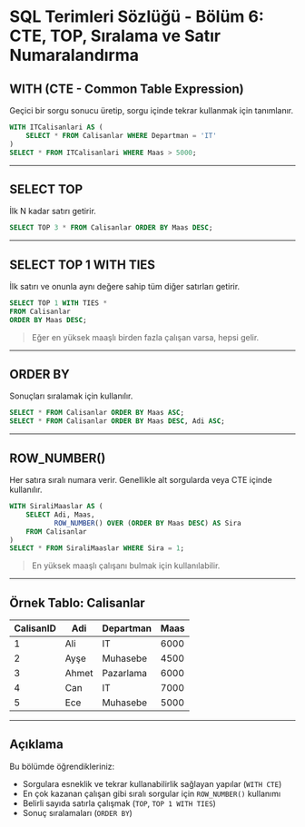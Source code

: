 #  SQL Terimleri Sözlüğü - Bölüm 6: CTE, TOP, Sıralama ve Satır Numaralandırma

##  WITH (CTE - Common Table Expression)
Geçici bir sorgu sonucu üretip, sorgu içinde tekrar kullanmak için tanımlanır.
```sql
WITH ITCalisanlari AS (
    SELECT * FROM Calisanlar WHERE Departman = 'IT'
)
SELECT * FROM ITCalisanlari WHERE Maas > 5000;
```

---

##  SELECT TOP
İlk N kadar satırı getirir.
```sql
SELECT TOP 3 * FROM Calisanlar ORDER BY Maas DESC;
```

---

##  SELECT TOP 1 WITH TIES
İlk satırı ve onunla aynı değere sahip tüm diğer satırları getirir.
```sql
SELECT TOP 1 WITH TIES *
FROM Calisanlar
ORDER BY Maas DESC;
```
> Eğer en yüksek maaşlı birden fazla çalışan varsa, hepsi gelir.

---

##  ORDER BY
Sonuçları sıralamak için kullanılır.
```sql
SELECT * FROM Calisanlar ORDER BY Maas ASC;
SELECT * FROM Calisanlar ORDER BY Maas DESC, Adi ASC;
```

---

##  ROW_NUMBER()
Her satıra sıralı numara verir. Genellikle alt sorgularda veya CTE içinde kullanılır.
```sql
WITH SiraliMaaslar AS (
    SELECT Adi, Maas,
           ROW_NUMBER() OVER (ORDER BY Maas DESC) AS Sira
    FROM Calisanlar
)
SELECT * FROM SiraliMaaslar WHERE Sira = 1;
```
> En yüksek maaşlı çalışanı bulmak için kullanılabilir.

---

## Örnek Tablo: Calisanlar

| CalisanID | Adi   | Departman  | Maas  |
|-----------|-------|------------|-------|
| 1         | Ali   | IT         | 6000  |
| 2         | Ayşe  | Muhasebe   | 4500  |
| 3         | Ahmet | Pazarlama  | 6000  |
| 4         | Can   | IT         | 7000  |
| 5         | Ece   | Muhasebe   | 5000  |

---

##  Açıklama
Bu bölümde öğrendikleriniz:

- Sorgulara esneklik ve tekrar kullanabilirlik sağlayan yapılar (`WITH CTE`)
- En çok kazanan çalışan gibi sıralı sorgular için `ROW_NUMBER()` kullanımı
- Belirli sayıda satırla çalışmak (`TOP`, `TOP 1 WITH TIES`)
- Sonuç sıralamaları (`ORDER BY`)

